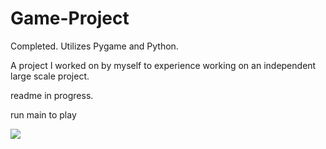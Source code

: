 # Game-Project
Completed. Utilizes Pygame and Python.

A project I worked on by myself to experience working on an independent large scale project.

readme in progress.

run main to play

![](ezgif.com-crop.gif)

